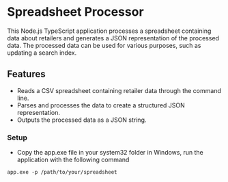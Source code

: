 # Spreadsheet Processor

This Node.js TypeScript application processes a spreadsheet containing data about retailers and generates a JSON representation of the processed data. The processed data can be used for various purposes, such as updating a search index.

## Features

- Reads a CSV spreadsheet containing retailer data through the command line.
- Parses and processes the data to create a structured JSON representation.
- Outputs the processed data as a JSON string.

### Setup
- Copy the app.exe file in your system32 folder in Windows, run the application with the following command

`app.exe -p /path/to/your/spreadsheet`

